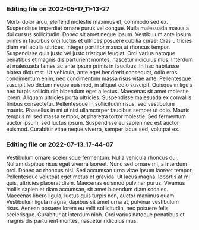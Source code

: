 

### Editing file on 2022-05-17_11-13-27

Morbi dolor arcu, eleifend molestie maximus et, commodo sed ex. Suspendisse imperdiet ornare purus vel congue. Nulla malesuada massa a dui cursus sollicitudin. Donec sit amet neque ipsum. Vestibulum ante ipsum primis in faucibus orci luctus et ultrices posuere cubilia curae; Cras ultricies diam vel iaculis ultrices. Integer porttitor massa ut rhoncus tempor. Suspendisse quis justo vel justo tristique feugiat. Orci varius natoque penatibus et magnis dis parturient montes, nascetur ridiculus mus. Interdum et malesuada fames ac ante ipsum primis in faucibus. In hac habitasse platea dictumst. Ut vehicula, ante eget hendrerit consequat, odio eros condimentum enim, nec condimentum massa risus vitae ante.
Pellentesque suscipit leo dictum neque euismod, in aliquet odio suscipit. Quisque in ligula nec turpis sollicitudin bibendum eget a lectus. Maecenas sit amet molestie lorem. Aliquam ultricies porta ultricies. Suspendisse malesuada ex convallis finibus consectetur. Pellentesque in sollicitudin risus, sed vestibulum mauris. Phasellus in mi ut nisi ullamcorper faucibus semper ut odio. Mauris tempus mi sed massa tempor, at pharetra tortor molestie. Sed fermentum auctor ipsum, sed luctus ipsum. Suspendisse eu sapien nec est auctor euismod. Curabitur vitae neque viverra, semper lacus sed, volutpat ex.




### Editing file on 2022-07-13_17-44-07

Vestibulum ornare scelerisque fermentum. Nulla vehicula rhoncus dui. Nullam dapibus risus eget viverra laoreet. Nunc sed ornare mi, a interdum orci. Donec ac rhoncus nisi. Sed accumsan urna vitae ipsum laoreet tempor. Pellentesque volutpat eget metus et gravida. Ut lacus magna, lobortis at mi quis, ultricies placerat diam. Maecenas euismod pulvinar purus. Vivamus mollis sapien et diam accumsan, sit amet bibendum diam sodales. Maecenas libero ligula, luctus quis turpis non, auctor maximus quam. Vestibulum ligula magna, dapibus sit amet urna at, pulvinar vestibulum risus. Aenean posuere lorem eu velit sollicitudin, nec posuere felis scelerisque. Curabitur at interdum nibh. Orci varius natoque penatibus et magnis dis parturient montes, nascetur ridiculus mus.


